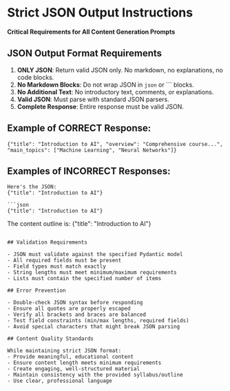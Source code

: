 # Strict JSON Output Instructions

**Critical Requirements for All Content Generation Prompts**

## JSON Output Format Requirements

1. **ONLY JSON**: Return valid JSON only. No markdown, no explanations, no code blocks.
2. **No Markdown Blocks**: Do not wrap JSON in ```json``` or ``` blocks.
3. **No Additional Text**: No introductory text, comments, or explanations.
4. **Valid JSON**: Must parse with standard JSON parsers.
5. **Complete Response**: Entire response must be valid JSON.

## Example of CORRECT Response:
```
{"title": "Introduction to AI", "overview": "Comprehensive course...", "main_topics": ["Machine Learning", "Neural Networks"]}
```

## Examples of INCORRECT Responses:
```
Here's the JSON:
{"title": "Introduction to AI"}

```json
{"title": "Introduction to AI"}
```

The content outline is:
{"title": "Introduction to AI"}
```

## Validation Requirements

- JSON must validate against the specified Pydantic model
- All required fields must be present
- Field types must match exactly
- String lengths must meet minimum/maximum requirements
- Lists must contain the specified number of items

## Error Prevention

- Double-check JSON syntax before responding
- Ensure all quotes are properly escaped
- Verify all brackets and braces are balanced
- Test field constraints (min/max lengths, required fields)
- Avoid special characters that might break JSON parsing

## Content Quality Standards

While maintaining strict JSON format:
- Provide meaningful, educational content
- Ensure content length meets minimum requirements
- Create engaging, well-structured material
- Maintain consistency with the provided syllabus/outline
- Use clear, professional language
